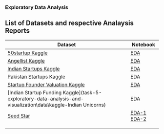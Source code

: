 ### Exploratory Data Analysis

## List of Datasets and respective Analaysis Reports

| Dataset                                                                                                                       | Notebook                                                                                                                                                                                                 |
| ----------------------------------------------------------------------------------------------------------------------------- | -------------------------------------------------------------------------------------------------------------------------------------------------------------------------------------------------------- |
| [50startup Kaggle](task-5-exploratory-data-analysis-and-visualization\data\kaggle-50Startup)                                  | [EDA](task-5-exploratory-data-analysis-and-visualization\notebook\EDA_50StartupsData.ipynb)                                                                                                              |
| [Angellist Kaggle](task-5-exploratory-data-analysis-and-visualization\data\kaggle-AngelList)                                  | [EDA](task-5-exploratory-data-analysis-and-visualization\notebook\AngelList_Data_AI_Startups_EDA_v2.ipynb)                                                                                               |
| [Indian Startups Kaggle](task-5-exploratory-data-analysis-and-visualization\data\kaggle-IndianStartup)                        | [EDA](task-5-exploratory-data-analysis-and-visualization\notebook\IndianStartupFunding.ipynb)                                                                                                            |
| [Pakistan Startups Kaggle](task-5-exploratory-data-analysis-and-visualization\data\kaggle-PakistanStartups)                   | [EDA](task-5-exploratory-data-analysis-and-visualization\notebook\EDA_PakistanStartups.ipynb)                                                                                                            |
| [Startup Founder Valuation Kaggle](task-5-exploratory-data-analysis-and-visualization\data\kaggle-startup-founders-valuation) | [EDA](task-5-exploratory-data-analysis-and-visualization\notebook\EDA-kaggle-startup-founders-valuation.ipynb)                                                                                           |
| [Indian Startup Funding Kaggle](task-5-exploratory-data-analysis-and-visualization\data\kaggle-Indian Unicorns)               | [EDA](task-5-exploratory-data-analysis-and-visualization\notebook\IndianStartupFunding.ipynb)                                                                                                            |
| [Seed Star](task-5-exploratory-data-analysis-and-visualization\data\Seedstar_cleaned_data)                                    | [EDA-1](task-5-exploratory-data-analysis-and-visualization\notebook\seedstars_feature_engineering.ipynb) [EDA-2](task-5-exploratory-data-analysis-and-visualization\notebook\SeedStars_AlumniData.ipynb) |
|                                                                                                                               |                                                                                                                                                                                                          |
|                                                                                                                               |                                                                                                                                                                                                          |
|                                                                                                                               |                                                                                                                                                                                                          |

